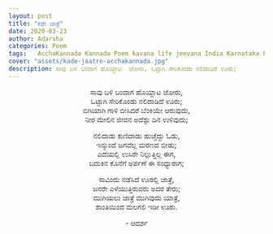 ```yaml
---
layout: post
title: "ಕಡೇ ಜಾತ್ರೆ"
date: 2020-03-23
author: Adarsha
categories: Poem
tags:	AcchaKannada Kannada Poem kavana life jeevana India Karnataka Pandemic Lastfestival death end
cover: "assets/kade-jaatre-acchakannada.jpg"
description: ಸಾವು ಬಳಿ ಬಂದಾಗ ಹೊಯ್ದಾಟ  ಜೋರು, ಒಟ್ಟಾಗಿ ಸೇರಿಕೊಂಡು ನಲಿದಾಡಿದೆ ಊರು;
---
```



<p align ="center"> ಸಾವು ಬಳಿ ಬಂದಾಗ ಹೊಯ್ದಾಟ  ಜೋರು,<br>
ಒಟ್ಟಾಗಿ ಸೇರಿಕೊಂಡು ನಲಿದಾಡಿದೆ ಊರು;<br>
ಬಿಗಿಯಾಗಿ ಗಾಳಿ ಬೀಸಿದರೆ ಬೆಂಕಿಯೇ ಆರುವುದು,<br>
ನೀರ ಮೇಲಿನ ಜೀವನ ಅದೆಶ್ಟು ದಿನ ಉಳಿವುದು;</p>

<p align ="center"> ನಲಿದಾಡು ಕುಣಿದಾಡು ಹುಚ್ಚೆದ್ದು ಓಡು,<br>
ಇನ್ಮುಂದೆ ಜಗವೆಲ್ಲ ಮರಣದ ಬೀಡು;<br>
ಎದೆಯಲ್ಲಿ ಉಸಿರೇ ನಿಲ್ಲುತ್ತಿಲ್ಲ ಈಗ,<br>
ಬದುಕಿನ ಕೊನೆಗೆ ಅರ್ಪಣೆ ಈ ಸಂಧ್ಯಾರಾಗ;</p>

<p align ="center"> ಸಾವಿಂದು ನಡೆಸಿದೆ ಊರಲ್ಲಿ ಜಾತ್ರೆ,<br>
ಜನರೇ ಎಳೆಯುತ್ತಿರುವರು ಅದರ ತೇರು;<br>
ಮುಗಿಯಲು ಜಾತ್ರೆ ಮುಗಿವುದು ಯಾತ್ರೆ,<br>
ಶಾಂತಿಯಿಂದ ಮಲಗಲಿ ಇಡೀ ಊರು.</p>

<p align ="center">- ಆದರ್ಶ</p>
